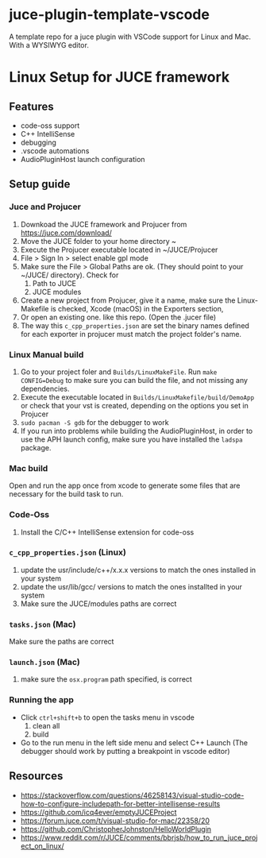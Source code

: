 # juce-plugin-template-vscode
A template repo for a juce plugin with VSCode support for Linux and Mac. With a WYSIWYG editor.

# Linux Setup for JUCE framework

## Features
- code-oss support
- C++ IntelliSense
- debugging
- .vscode automations
- AudioPluginHost launch configuration

## Setup guide
### Juce and Projucer 
1. Downkoad the JUCE framework and Projucer from https://juce.com/download/
1. Move the JUCE folder to your home directory ~
1. Execute the Projucer executable located in ~/JUCE/Projucer
1. File > Sign In > select enable gpl mode
1. Make sure the File > Global Paths are ok. (They should point to your ~/JUCE/ directory). Check for 
    1. Path to JUCE 
    1. JUCE modules
1. Create a new project from Projucer, give it a name, make sure the Linux-Makefile is checked, Xcode (macOS) in the Exporters section, 
1. Or open an existing one. like this repo. (Open the .jucer file)
1. The way this `c_cpp_properties.json` are set the binary names defined for each exporter in projucer must match the project folder's name.

### Linux Manual build
1. Go to your project foler and `Builds/LinuxMakeFile`. Run `make CONFIG=Debug` to make sure you can build the file, and not missing any dependencies.
1. Execute the executable located in `Builds/LinuxMakefile/build/DemoApp` or check that your vst is created, depending on the options you set in Projucer
1. `sudo pacman -S gdb` for the debugger to work
1. If you run into problems while building the AudioPluginHost, in order to use the APH launch config, make sure you have installed the `ladspa` package.

### Mac build
Open and run the app once from xcode to generate some files that are necessary for the build task to run.

### Code-Oss
1. Install the C/C++ IntelliSense extension for code-oss

### `c_cpp_properties.json` (Linux)
1. update the usr/include/c++/x.x.x versions to match the ones installed in your system
1. update the usr/lib/gcc/ versions to match the ones installted in your system
1. Make sure the JUCE/modules paths are correct

### `tasks.json` (Mac)
Make sure the paths are correct

### `launch.json` (Mac)
1. make sure the `osx.program` path specified, is correct

### Running the app
- Click `ctrl+shift+b` to open the tasks menu in vscode
    1. clean all
    1. build
- Go to the run menu in the left side menu and select C++ Launch (The debugger should work by putting a breakpoint in vscode editor)

## Resources
- https://stackoverflow.com/questions/46258143/visual-studio-code-how-to-configure-includepath-for-better-intellisense-results
- https://github.com/icq4ever/emptyJUCEProject
- https://forum.juce.com/t/visual-studio-for-mac/22358/20
- https://github.com/ChristopherJohnston/HelloWorldPlugin
- https://www.reddit.com/r/JUCE/comments/bbrjsb/how_to_run_juce_project_on_linux/


